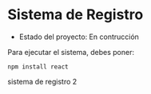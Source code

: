 <h1> Sistema de Registro</h1>

- Estado del proyecto: En contrucción 

Para ejecutar el sistema, debes poner: 

```npm install react```

sistema de registro 2 
